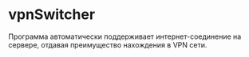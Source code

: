 # vpnSwitcher
Программа автоматически поддерживает интернет-соединение на сервере, отдавая преимущество нахождения в VPN сети.